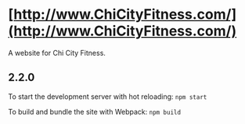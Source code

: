 # [http://www.ChiCityFitness.com/](http://www.ChiCityFitness.com/)

A website for Chi City Fitness.

## 2.2.0

To start the development server with hot reloading:
`npm start`  

To build and bundle the site with Webpack:
`npm build`